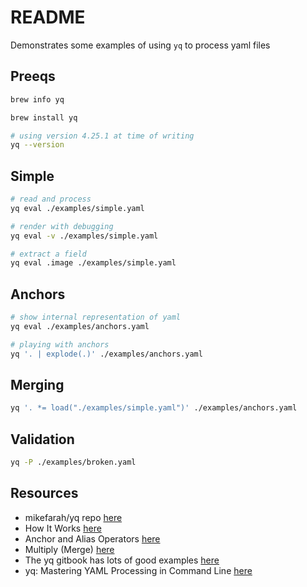 # README

Demonstrates some examples of using `yq` to process yaml files

## Preeqs

```sh
brew info yq

brew install yq

# using version 4.25.1 at time of writing
yq --version 
```

## Simple

```sh
# read and process
yq eval ./examples/simple.yaml 

# render with debugging 
yq eval -v ./examples/simple.yaml   

# extract a field
yq eval .image ./examples/simple.yaml 
```

## Anchors

```sh
# show internal representation of yaml
yq eval ./examples/anchors.yaml

# playing with anchors
yq '. | explode(.)' ./examples/anchors.yaml  
```

## Merging

```sh
yq '. *= load("./examples/simple.yaml")' ./examples/anchors.yaml
```

## Validation

```sh
yq -P ./examples/broken.yaml                
```

## Resources

* mikefarah/yq repo [here](https://github.com/mikefarah/yq)
* How It Works [here](https://mikefarah.gitbook.io/yq/how-it-works)
* Anchor and Alias Operators [here](https://mikefarah.gitbook.io/yq/operators/anchor-and-alias-operators)
* Multiply (Merge) [here](https://mikefarah.gitbook.io/yq/operators/multiply-merge)
* The yq gitbook has lots of good examples [here](https://mikefarah.gitbook.io/yq/upgrading-from-v3)
* yq: Mastering YAML Processing in Command Line [here](https://towardsdatascience.com/yq-mastering-yaml-processing-in-command-line-e1ff5ebc0823)
